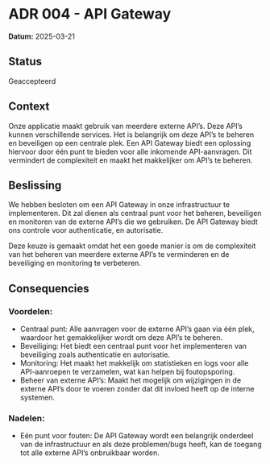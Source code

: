 # ADR 004 - API Gateway

**Datum:** 2025-03-21

## Status

Geaccepteerd

## Context
Onze applicatie maakt gebruik van meerdere externe API’s. Deze API’s kunnen verschillende services. Het is belangrijk om deze API’s te beheren en beveiligen op een centrale plek. Een API Gateway biedt een oplossing hiervoor door één punt te bieden voor alle inkomende API-aanvragen. Dit vermindert de complexiteit en maakt het makkelijker om API’s te beheren.

## Beslissing
We hebben besloten  om een API Gateway in onze infrastructuur te implementeren. Dit zal dienen als centraal punt voor het beheren, beveiligen en monitoren van de externe API’s die we gebruiken. De API Gateway biedt ons controle voor authenticatie, en autorisatie.

Deze keuze is gemaakt omdat het een goede manier is om de complexiteit van het beheren van meerdere externe API’s te verminderen en de beveiliging en monitoring te verbeteren.

## Consequencies
### Voordelen:

- Centraal punt: Alle aanvragen voor de externe API’s gaan via één plek, waardoor het gemakkelijker wordt om deze API’s te beheren.
- Beveiliging: Het biedt een centraal punt voor het implementeren van beveiliging zoals authenticatie en autorisatie.
- Monitoring: Het maakt het makkelijk om statistieken en logs voor alle API-aanroepen te verzamelen, wat kan helpen bij foutopsporing.
- Beheer van externe API’s: Maakt het mogelijk om wijzigingen in de externe API’s door te voeren zonder dat dit invloed heeft op de interne systemen.

### Nadelen:

- Eén punt voor fouten: De API Gateway wordt een belangrijk onderdeel van de infrastructuur en als deze problemen/bugs heeft, kan de toegang tot alle externe API’s onbruikbaar worden.
